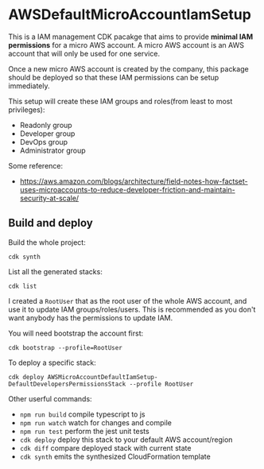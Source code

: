 # AWSDefaultMicroAccountIamSetup

This is a IAM management CDK pacakge that aims to provide __minimal IAM permissions__ for a micro AWS account.
A micro AWS account is an AWS account that will only be used for one service.

Once a new micro AWS account is created by the company, this package should be deployed so that these IAM permissions can be setup immediately. 

This setup will create these IAM groups and roles(from least to most privileges):

* Readonly group
* Developer group
* DevOps group
* Administrator group

Some reference:
* https://aws.amazon.com/blogs/architecture/field-notes-how-factset-uses-microaccounts-to-reduce-developer-friction-and-maintain-security-at-scale/

## Build and deploy

Build the whole project:  

```
cdk synth  
```

List all the generated stacks:  
```
cdk list
```

I created a `RootUser` that as the root user of the whole AWS account, and use it to update IAM groups/roles/users.
This is recommended as you don't want anybody has the permissions to update IAM.

You will need bootstrap the account first:

```
cdk bootstrap --profile=RootUser 
```

To deploy a specific stack:  
```
cdk deploy AWSMicroAccountDefaultIamSetup-DefaultDevelopersPermissionsStack --profile RootUser
```

Other userful commands:  
* `npm run build`   compile typescript to js
* `npm run watch`   watch for changes and compile
* `npm run test`    perform the jest unit tests
* `cdk deploy`      deploy this stack to your default AWS account/region
* `cdk diff`        compare deployed stack with current state
* `cdk synth`       emits the synthesized CloudFormation template
